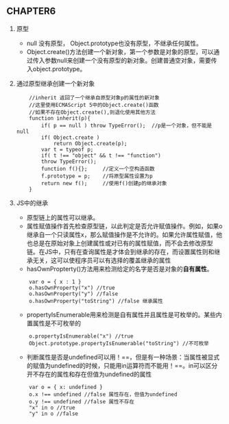 ## CHAPTER6

1. 原型
    * null 没有原型， Object.prototype也没有原型，不继承任何属性。
    * Object.create()方法创建一个新对象，第一个参数是对象的原型，可以通过传入参数null来创建一个没有原型的新对象。创建普通空对象，需要传入object.prototype。

2. 通过原型继承创建一个新对象
    ```
        //inherit 返回了一个继承自原型对象p的属性的新对象
        //这里使用ECMAScript 5中的Object.create()函数
        //如果不存在Object.create(),则退化使用其他方法
        function inherit(p){
            if( p == null ) throw TypeError();  //p是一个对象，但不能是null
            if( Object.create )   
                return Object.create(p);
            var t = typeof p;
            if( t !== "object" && t !== "function") 
            throw TypeError();
            function f(){};     //定义一个空构造函数
            f.prototype = p;    //将原型属性设置为p
            return new f();     //使用f()创建p的继承对象
        }    
    ```

3. JS中的继承
    * 原型链上的属性可以继承。
    * 属性赋值操作首先检查原型链，以此判定是否允许赋值操作。例如，如果o继承自一个只读属性x，那么赋值操作是不允许的。如果允许属性赋值，他也总是在原始对象上创建属性或对已有的属性赋值，而不会去修改原型链。在JS中，只有在查询属性是才体会到继承的存在，而设置属性则和继承无关，这可以使程序员可以有选择的覆盖继承的属性
    * hasOwnPropterty()方法用来检测给定的名字是否是对象的**自有属性**。
    ```
        var o = { x : 1 }
        o.hasOwnProperty("x") //true
        o.hasOwnProperty("y") //false
        o.hasOwnProperty("toString") //false 继承属性
    ```
    * propertyIsEnumerable用来检测是自有属性并且属性是可枚举的。某些内置属性是不可枚举的
    ```
        o.propertyIsEnumerable("x") //true
        Object.prototype.propertyIsEnumerable("toString") //不可枚举
    ```
    * 判断属性是否是undefined可以用！==，但是有一种场景：当属性被显式的赋值为undefined的时候，只能用in运算符而不能用！==。in可以区分开不存在的属性和存在但值为undefined的属性
    ```
        var o = { x: undefined }
        o.x !== undefined //false 属性存在，但值为undefined
        o.y !== undefined //false 属性不存在
        "x" in o //true
        "y" in o //false
    ```